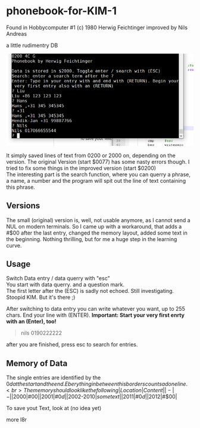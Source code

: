 # phonebook-for-KIM-1
Found in Hobbycomputer #1
(c) 1980 Herwig Feichtinger 
improved by Nils Andreas 

a little rudimentry DB 

![phonebook](https://github.com/netzherpes/phonebook-for-KIM-1/raw/main/phonebook..png)

It simply saved lines of text from 0200 or 2000 on, depending on the version. The original Version (start $0077) has some nasty errors though. I tried to fix some things in the improved version (start $0200)<br>
The interesting part is the search function, where you can querry a phrase, a name, a number and the program will spit out the line of text containing this phrase.

## Versions
The small (original) version is, well, not usable anymore, as I cannot send a NUL on modern terminals. So I came up with a workaround, that adds a #$00 after the last entry, changed the memory layout, added some text in the beginning. Nothing thrilling, but for me a huge step in the learning curve.

## Usage 
Switch Data entry / data querry with "esc" <br>
You start with data querry. and a question mark.<br>
The first letter after the (ESC) is sadly not echoed. Still investigating. Stoopid KIM. But it's there ;) 

After switching to data entry you can write whatever you want, up to 255 chars. End your line with (ENTER). **Important: Start your very first enrty with an (Enter), too!**<br>

 > nils 0190222222

after you are finished, press esc to search for entries.

## Memory of Data
The single entries are identified by the $0d at the start and the end. Eberything in between this borders counts ad one line.<br>
The memory should look like the following 
|Location|Content|
|-|-|
|$2000|#$00|
|$2001|#$0d|
|$2002-$2010|some text|
|$2011|#$0d|
|$2012|#$00|

To save yout Text, look at (no idea yet)

more l8r
